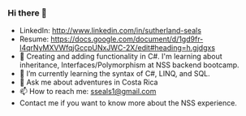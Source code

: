 ### Hi there 👋
- LinkedIn: http://www.linkedin.com/in/sutherland-seals
- Resume: https://docs.google.com/document/d/1gd9fr-l4qrNyMXVWfqjGccpUNxJWC-2X/edit#heading=h.gjdgxs
- 🔭 Creating and adding functionality in C#. I'm learning about inheritance, Interfaces/Polymorphism at NSS backend bootcamp.
- 🌱 I’m currently learning the syntax of C#, LINQ, and SQL.
- 💬 Ask me about adventures in Costa Rica
- 📫 How to reach me: sseals1@gmail.com
- Contact me if you want to know more about the NSS experience.
<!--
**sseals1/sseals1** is a ✨ _special_ ✨ repository because its `README.md` (this file) appears on your GitHub profile.

Here are some ideas to get you started:


- 
- 👯 I’m looking to collaborate on ...
- 🤔 I’m looking for help with ...
- 
- 😄 Pronouns: ...
- ⚡ Fun fact: ...
-->
